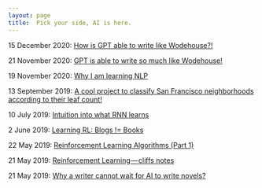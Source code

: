 ```yaml
---
layout: page
title:  Pick your side, AI is here.
---
```

15 December 2020: [How is GPT able to write like Wodehouse?!](https://shikha-aggarwal.medium.com/dissecting-gpt-1aa6429d1ec5)

21 November 2020: [GPT is able to write so much like Wodehouse!](https://shikha-aggarwal.medium.com/gpt-to-write-wodehouse-like-ac9a72b6eb07)

19 November 2020: [Why I am learning NLP](https://shikha-aggarwal.medium.com/why-i-am-going-to-learn-nlp-eba66d685d22)

13 September 2019: [A cool project to classify San Francisco neighborhoods according to their leaf count!](https://medium.com/swlh/san-francisco-leaf-count-72d06a8e07bf)

10 July 2019: [Intuition into what RNN learns](https://medium.com/@shikha.aggarval/what-is-rnn-learning-285d7de7800)

2 June 2019: [Learning RL: Blogs != Books](https://medium.com/@shikha.aggarval/blogs-lectures-c999088a56db)

22 May 2019: [Reinforcement Learning Algorithms (Part 1)](https://medium.com/@shikha.aggarval/reinforcement-learning-algorithms-part-1-4108d77b60f4)

21 May 2019: [Reinforcement Learning — cliffs notes](https://medium.com/@shikha.aggarval/reinforcement-learning-cliffs-notes-3f5dddb544ec)

21 May 2019: [Why a writer cannot wait for AI to write novels?](https://medium.com/@shikha.aggarval/why-a-writer-cannot-wait-for-ai-to-write-novels-42daacf0d87f)
